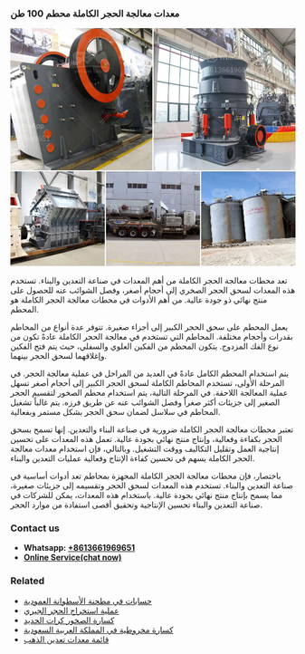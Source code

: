 <h3>معدات معالجة الحجر الكاملة محطم 100 طن</h3><img src='1701854283.jpg' alt=''><p>تعد محطات معالجة الحجر الكاملة من أهم المعدات في صناعة التعدين والبناء. تستخدم هذه المعدات لسحق الحجر الصخري إلى أحجام أصغر، وفصل الشوائب عنه للحصول على منتج نهائي ذو جودة عالية. من أهم الأدوات في محطات معالجة الحجر الكاملة هو المحطم.</p><p>يعمل المحطم على سحق الحجر الكبير إلى أجزاء صغيرة. تتوفر عدة أنواع من المحاطم بقدرات وأحجام مختلفة. المحاطم التي تستخدم في معالجة الحجر الكاملة عادةً تكون من نوع الفك المزدوج. يتكون المحطم من الفكين العلوي والسفلي، حيث يتم فتح الفكين وإغلاقهما لسحق الحجر بينهما.</p><p>يتم استخدام المحطم الكامل عادةً في العديد من المراحل في عملية معالجة الحجر. في المرحلة الأولى، تستخدم المحاطم الكاملة لسحق الحجر الكبير إلى أحجام أصغر تسهل عملية المعالجة اللاحقة. في المرحلة التالية، يتم استخدام محطم الصخور لتقسيم الحجر الصغير إلى جزيئات أكثر صغراً وفصل الشوائب عنه عن طريق فرزه. يتم غالباً تشغيل المحاطم في سلاسل لضمان سحق الحجر بشكل مستمر وبفعالية.</p><p>تعتبر محطات معالجة الحجر الكاملة ضرورية في صناعة البناء والتعدين. إنها تسمح بسحق الحجر بكفاءة وفعالية، وإنتاج منتج نهائي بجودة عالية. تعمل هذه المعدات على تحسين إنتاجية العمل وتقليل التكاليف ووقت التشغيل. وبالتالي، فإن استخدام معدات معالجة الحجر الكاملة يسهم في تحسين كفاءة الإنتاج وفعالية عمليات التعدين والبناء.</p><p>باختصار، فإن محطات معالجة الحجر الكاملة المجهزة بمحاطم تعد أدوات أساسية في صناعة التعدين والبناء. تستخدم هذه المعدات لسحق الحجر وتقسيمه إلى جزيئات صغيرة، مما يسمح بإنتاج منتج نهائي بجودة عالية. باستخدام هذه المعدات، يمكن للشركات في صناعة التعدين والبناء تحسين الإنتاجية وتحقيق أقصى استفادة من موارد الحجر.</p><h3>Contact us</h3><ul><li><strong>Whatsapp:&nbsp;<a href="https://wa.me/8613661969651">+8613661969651</a></strong></li><li><a href="https://swt.shibang-china.com/?git&amp;zhl&amp;معدات معالجة الحجر الكاملة محطم 100 طن"><strong>Online Service(chat now)</strong></a></li></ul><h3>Related</h3><ul><li><a href='حسابات في مطحنة الأسطوانة العمودية.md'>حسابات في مطحنة الأسطوانة العمودية</a></li><li><a href='عملية استخراج الحجر الجيري.md'>عملية استخراج الحجر الجيري</a></li><li><a href='كسارة الصخور كرات الحديد.md'>كسارة الصخور كرات الحديد</a></li><li><a href='كسارة مخروطية في المملكة العربية السعودية.md'>كسارة مخروطية في المملكة العربية السعودية</a></li><li><a href='قائمة معدات تعدين الذهب.md'>قائمة معدات تعدين الذهب</a></li></ul>